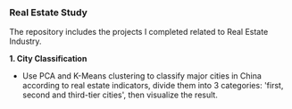 ### Real Estate Study

The repository includes the projects I completed related to Real Estate Industry.

**1. City Classification**
- Use PCA and K-Means clustering to classify major cities in China according to real estate indicators, divide them into 3 categories: 'first, second and third-tier cities', then visualize the result. 
